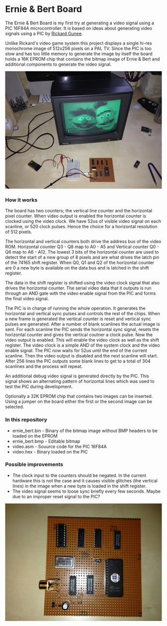 # Ernie & Bert Board
The Ernie & Bert Board is my first try at generating a video signal using a PIC 16F84A microcontroller. It is based on ideas about generating video signals using a PIC by [Rickard Gunee](http://www.rickard.gunee.com/projects/video/pic/howto.php). 

Unlike Rickard's video game system this project displays a single hi-res monochrome image of 512x256 pixels on a PAL TV. Since the PIC is too slow and has too little memory to generate the image by itself the board holds a 16K EPROM chip that contains the bitmap image of Ernie & Bert and additional components to generate the video signal.

![](https://raw.githubusercontent.com/DhrBaksteen/ErnieAndBertBoard/master/IMG_0859.JPG)

### How it works
The board has two counters; the vertical line counter and the horizontal pixel counter. When video output is enabled the horizontal counter is clocked using the video clock. We have 52us of visible video signal on each scanline, or 520 clock pulses. Hence the choice for a horizontal resolution of 512 pixels. 

The horizontal and vertical counters both drive the address bus of the video ROM. Horizontal counter Q3 - Q8 map to A0 - A5 and Vertical counter Q0 - Q6 map to A6 - A12. The lowest 3 bits of the horizontal counter are used to detect the start of a new group of 8 pixels and are what drives the latch pin of the 74165 shift register. When Q0, Q1 and Q2 of the horizontal counter are 0 a new byte is available on the data bus and is latched in the shift register.

The data in the shift register is shifted using the video clock signal that also drives the horizontal counter. The serial video data that it outputs is run through an AND gate with the video enable signal from the PIC and forms the final video signal.

The PIC is in charge of running the whole operation. It generates the horizontal and vertical sync pulses and controls the rest of the chips. When a new frame is generated the vertical counter is reset and vertical sync pulses are generated. After a number of blank scanlines the actual image is sent. For each scanline the PIC sends the horizontal sync signal, resets the horizontal counter and gives the vertical coutner a clock pulse. Now the video output is enabled. This will enable the video clock as well as the shift register. The video clock is a simple AND of the system clock and the video enable signal. The PIC now waits for 52us until the end of the current scanline. Then the video output is disabled and the next scanline will start. After 256 lines the PIC outputs some blank lines to get to a total of 304 scanlines and the process will repeat.

An additional debug video signal is generated directly by the PIC. This signal shows an alternating pattern of horizontal lines which was used to test the PIC during development.

Optionally a 32K EPROM chip that contains two images can be inserted. Using a jumper on the board either the first or the second image can be selected.

### In this repository
* ernie_bert.bin - Binary of the bitmap image without BMP headers to be loaded on the EPROM
* ernie_bert.bmp - Editable bitmap
* video.asm - Souurce code for the PIC 16F84A
* video.hex - Binary loaded on the PIC

### Possible improvements
* The clock input to the counters should be negated. In the current hardware this is not the case and it causes visible glitches (the vertical lines) in the image when a new byte is loaded in the shift register.
* The video signal seems to loose sync briefly every few seconds. Maybe due to an improper reset signal to the PIC?

![](https://raw.githubusercontent.com/DhrBaksteen/ErnieAndBertBoard/master/IMG_0847.JPG)

